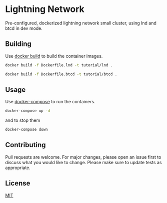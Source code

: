 # Lightning Network

Pre-configured, dockerized lightning network small cluster, using lnd and btcd
in dev mode.

## Building

Use [docker build](https://docs.docker.com/engine/reference/commandline/build/) 
to build the container images.

```bash
docker build -f Dockerfile.lnd -t tutorial/lnd .
```

```bash
docker build -f Dockerfile.btcd -t tutorial/btcd .
```

## Usage

Use [docker-compose](https://docs.docker.com/compose/) to run the containers.

```bash
docker-compose up -d
```

and to stop them

```bash
docker-compose down
```

## Contributing
Pull requests are welcome. For major changes, please open an issue first to discuss what you would like to change.
Please make sure to update tests as appropriate.

## License
[MIT](https://choosealicense.com/licenses/mit/)
